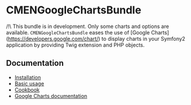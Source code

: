 # CMENGoogleChartsBundle

/!\ This bundle is in development. Only some charts and options are available.
`CMENGoogleChartsBundle` eases the use of [Google Charts] (https://developers.google.com/chart/) to display charts in your Symfony2 application by providing Twig extension and PHP objects.

## Documentation

* [Installation](Resources/doc/installation.md)
* [Basic usage](Resources/doc/basic_usage.md)
* [Cookbook](Resources/doc/cookbook.md)
* [Google Charts documentation](https://developers.google.com/chart/interactive/docs/)
